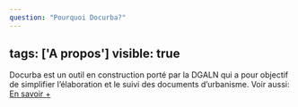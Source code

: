 ```yaml
---
question: "Pourquoi Docurba?"
---
```

tags: ['A propos']
visible: true
---
Docurba est un outil en construction porté par la DGALN qui a pour objectif de simplifier l’élaboration et le suivi des documents d’urbanisme. Voir aussi: [En savoir +](https://docurba.notion.site/En-savoir-plus-sur-Docurba-9fca7ad625ac44879413865733f9fe2f)
